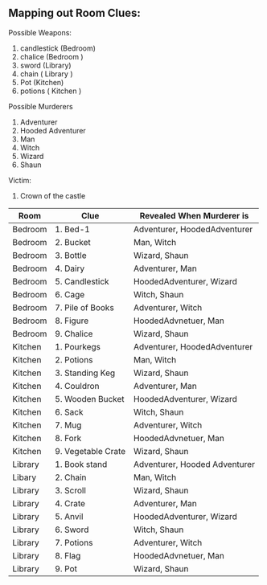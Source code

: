 ## Mapping out Room Clues:

Possible Weapons:

1. candlestick (Bedroom)
2. chalice (Bedroom )
3. sword (Library)
4. chain ( Library )
5. Pot (Kitchen)
6. potions ( Kitchen )

Possible Murderers

1. Adventurer
2. Hooded Adventurer
3. Man
4. Witch
5. Wizard
6. Shaun

Victim:

1. Crown of the castle

| Room    | Clue               | Revealed When Murderer is     |
| ------- | ------------------ | ----------------------------- |
| Bedroom | 1. Bed-1           | Adventurer, HoodedAdventurer  |
| Bedroom | 2. Bucket          | Man, Witch                    |
| Bedroom | 3. Bottle          | Wizard, Shaun                 |
| Bedroom | 4. Dairy           | Adventurer, Man               |
| Bedroom | 5. Candlestick     | HoodedAdventurer, Wizard      |
| Bedroom | 6. Cage            | Witch, Shaun                  |
| Bedroom | 7. Pile of Books   | Adventurer, Witch             |
| Bedroom | 8. Figure          | HoodedAdvnetuer, Man          |
| Bedroom | 9. Chalice         | Wizard, Shaun                 |
| Kitchen | 1. Pourkegs        | Adventurer, HoodedAdventurer  |
| Kitchen | 2. Potions         | Man, Witch                    |
| Kitchen | 3. Standing Keg    | Wizard, Shaun                 |
| Kitchen | 4. Couldron        | Adventurer, Man               |
| Kitchen | 5. Wooden Bucket   | HoodedAdventurer, Wizard      |
| Kitchen | 6. Sack            | Witch, Shaun                  |
| Kitchen | 7. Mug             | Adventurer, Witch             |
| Kitchen | 8. Fork            | HoodedAdvnetuer, Man          |
| Kitchen | 9. Vegetable Crate | Wizard, Shaun                 |
| Library | 1. Book stand      | Adventurer, Hooded Adventurer |
| Libary  | 2. Chain           | Man, Witch                    |
| Library | 3. Scroll          | Wizard, Shaun                 |
| Library | 4. Crate           | Adventurer, Man               |
| Library | 5. Anvil           | HoodedAdventurer, Wizard      |
| Library | 6. Sword           | Witch, Shaun                  |
| Library | 7. Potions         | Adventurer, Witch             |
| Library | 8. Flag            | HoodedAdvnetuer, Man          |
| Library | 9. Pot             | Wizard, Shaun                 |
